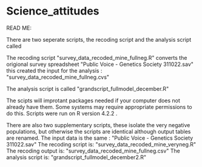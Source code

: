 # Science_attitudes
READ ME:

There are two seperate scripts, the recoding script and the analysis script called

The recoding script "survey_data_recoded_mine_fullneg.R" converts the 
origional survey spreadsheet "Public Voice - Genetics Society 311022.sav"
this created the input for the analysis : "survey_data_recoded_mine_fullneg.cvs" 

The analysis script is called "grandscript_fullmodel_december.R"

The scipts will improtant packages needed if your computer does not already have them.
Some systems may require appropriate permissions to do this.
Scripts were run on R version 4.2.2 .


There are also two supplementary scripts, these isolate the very negative populations, 
but otherwise the scripts are identical although output tables are renamed. 
The input data is the same : "Public Voice - Genetics Society 311022.sav"
The recoding script is: "survey_data_recoded_mine_veryneg.R"
The recoding output is: "survey_data_recoded_mine_fullneg.csv"
The analysis script is: "grandscript_fullmodel_december2.R"
